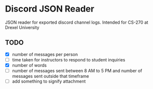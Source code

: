 # Discord JSON Reader

JSON reader for exported discord channel logs.
Intended for CS-270 at Drexel University

## TODO
- [x] number of messages per person
- [ ] time taken for instructors to respond to student inquiries
- [x] number of words
- [ ] number of messages sent between 8 AM to 5 PM and number of messages sent outside that timeframe
- [ ] add something to signify attachment
